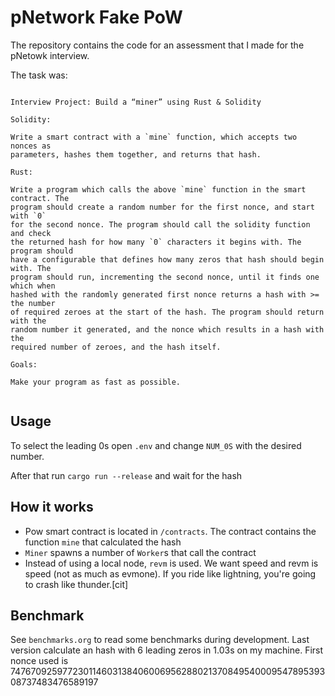 # pNetwork Fake PoW

The repository contains the code for an assessment that I made for the pNetowk
interview.

The task was:

``` text

Interview Project: Build a “miner” using Rust & Solidity

Solidity:

Write a smart contract with a `mine` function, which accepts two nonces as
parameters, hashes them together, and returns that hash.

Rust:

Write a program which calls the above `mine` function in the smart contract. The
program should create a random number for the first nonce, and start with `0`
for the second nonce. The program should call the solidity function and check
the returned hash for how many `0` characters it begins with. The program should
have a configurable that defines how many zeros that hash should begin with. The
program should run, incrementing the second nonce, until it finds one which when
hashed with the randomly generated first nonce returns a hash with >= the number
of required zeroes at the start of the hash. The program should return with the
random number it generated, and the nonce which results in a hash with the
required number of zeroes, and the hash itself.

Goals:

Make your program as fast as possible.


```

## Usage

To select the leading 0s open `.env` and change `NUM_0S` with the desired
number.

After that run `cargo run --release` and wait for the hash

## How it works

- Pow smart contract is located in `/contracts`. The contract contains the
  function `mine` that calculated the hash
- `Miner` spawns a number of `Worker`s that call the contract
- Instead of using a local node, `revm` is used. We want speed and revm is speed
  (not as much as evmone). If you ride like lightning, you're going to crash
  like thunder.[cit]

## Benchmark

See `benchmarks.org` to read some benchmarks during development. Last version
calculate an hash with 6 leading zeros in 1.03s on my machine. First nonce used
is 74767092597723011460313840600695628802137084954000954789539308737483476589197
